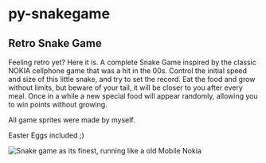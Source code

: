# py-snakegame
<h2>Retro Snake Game</h2>

Feeling retro yet? Here it is. A complete Snake Game inspired by the classic NOKIA cellphone game that was a hit in the 00s. Control the initial speed and size of this little snake, and try to set the record. Eat the food and grow without limits, but beware of your tail, it will be closer to you after every meal. Once in a while a new special food will appear randomly, allowing you to win points without growing.

All game sprites were made by myself.

Easter Eggs included ;)

<img src="https://i.imgur.com/YM03Wwq.gif" alt="Snake game as its finest, running like a old Mobile Nokia"/>
